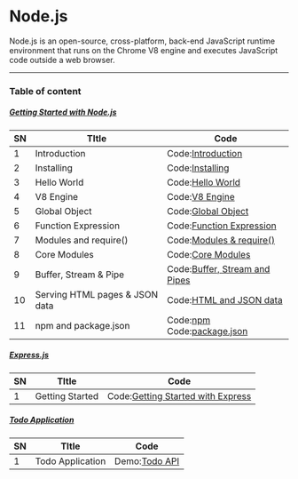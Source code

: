 # Node.js

Node.js is an open-source, cross-platform, back-end JavaScript runtime environment that runs on the Chrome V8 engine and executes JavaScript code outside a web browser.

---

### Table of content

##### [Getting Started with Node.js](basics) 

| SN | TItle    |      Code      |
|---|----------|----------------|
| 1 | Introduction | Code:[Introduction](basics/01_introduction.md)|
| 2 | Installing | Code:[Installing](basics/02_installing.md) |
| 3 | Hello World | Code:[Hello World](basics/03_helloWorld.md) |
| 4 | V8 Engine | Code:[V8 Engine](basics/04_v8Engine.md) |
| 5 | Global Object | Code:[Global Object](basics/05_globalObject.md) |
| 6 | Function Expression | Code:[Function Expression](basics/06_functionExpression.md) |
| 7 | Modules and require() | Code:[Modules & require()](basics/07_modulesAndRequire.md) |
| 8 | Core Modules | Code:[Core Modules](basics/08_coreModule.md) |
| 9 | Buffer, Stream & Pipe | Code:[Buffer, Stream and Pipes](basics/09_terminology.md) |
| 10 | Serving HTML pages & JSON data | Code:[HTML and JSON data](basics/10_servingHTMLandJSON.md) |
| 11 | npm and package.json | Code:[npm](basics/11_npm.md)<br>Code:[package.json](basics/12_packageJson.md)  |

##### [Express.js](express) 

| SN | TItle    |      Code      |
|---|----------|----------------|
| 1 | Getting Started | Code:[Getting Started with Express](express/01_introduction.md) |

##### [Todo Application](todo)

| SN | TItle    |      Code      |
|----|----------|-----------------|
|1 |Todo Application| Demo:[Todo API](todo) |
